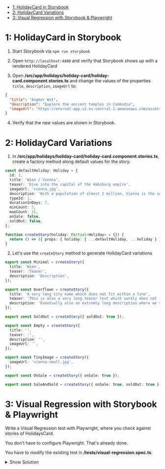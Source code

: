 - [1: HolidayCard in Storybook](#1-holidaycard-in-storybook)
- [2: HolidayCard Variations](#2-holidaycard-variations)
- [3: Visual Regression with Storybook \& Playwright](#3-visual-regression-with-storybook--playwright)

# 1: HolidayCard in Storybook

1. Start Storybook via `npm run storybook`

2. Open `http://localhost:4400` and verify that Storybook shows up with a rendered HolidayCard

3. Open **/src/app/holidays/holiday-card/holiday-card.component.stories.ts** and change the values of the properties `title`, `description`, `imageUrl` to:

```json
{
  "title": "Angkor Wat",
  "description": "Explore the ancient temples in Cambodia",
  "imageUrl": "https://eternal-app.s3.eu-central-1.amazonaws.com/assets/AngkorWatSmall.jpg"
}
```

4. Verify that the new values are shown in Storybook.

# 2: HolidayCard Variations

1. In **/src/app/holidays/holiday-card/holiday-card.component.stories.ts**, create a factory method along default values for the story:

```typescript
const defaultHoliday: Holiday = {
  id: 1,
  title: 'Wien / Vienna',
  teaser: 'Dive into the capital of the Habsburg empire',
  imageUrl: 'vienna.jpg',
  description: 'With a population of almost 2 million, Vienna is the second largest German-speaking city and breathes history in every corner.',
  typeId: 1,
  durationInDays: 7,
  minCount: 5,
  maxCount: 15,
  onSale: false,
  soldOut: false,
};

function createStory(holiday: Partial<Holiday> = {}) {
  return () => ({ props: { holiday: { ...defaultHoliday, ...holiday } } });
}
```

2. Let's use the `createStory` method to generate HolidayCard variations

```typescript
export const Minimal = createStory({
  title: 'Wien',
  teaser: 'Teaser',
  description: 'Description',
});

export const Overflown = createStory({
  title: 'A very long city name which does not fit within a line',
  teaser: 'This is also a very long teaser text which surely does not fit within two lines. The 3rd line is hidden',
  description: 'Eventually also an extremly long description where we simply have to limit the amount of lines to a maximum of three. We are still continuing here with some further text.',
});

export const SoldOut = createStory({ soldOut: true });

export const Empty = createStory({
  title: '',
  teaser: '',
  description: '',
  imageUrl: '',
});

export const TinyImage = createStory({
  imageUrl: 'vienna-small.jpg',
});

export const OnSale = createStory({ onSale: true });

export const SaleAndSold = createStory({ onSale: true, soldOut: true });
```

# 3: Visual Regression with Storybook & Playwright

Write a Visual Regression test with Playwright, where you check against stories of HolidaysCard.

You don't have to configure Playwright. That's already done.

You have to modify the existing test in **/tests/visual-regression.spec.ts**.

<details>
<summary>Show Solution</summary>
<p>

**tests/visual-regression.spec.ts**

```typescript
import { expect, test } from '@playwright/test';

for (const story of ['default', 'minimal', 'overflown', 'sold-out', 'empty', 'tiny-image', 'on-sale', 'sale-and-sold']) {
  test(`visual regression for ${story}`, async ({ page }) => {
    await page.goto(`http://localhost:4400/iframe.html?id=eternal-holiday-card--${story}&viewMode=story`);
    await expect(page).toHaveScreenshot();
  });
}
```

</p>
</details>
